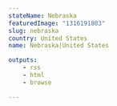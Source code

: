 ```yaml
---
stateName: Nebraska
featuredImage: "1316191803"
slug: nebraska
country: United States
name: Nebraska|United States

outputs:
    - rss
    - html
    - browse

---
```

